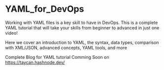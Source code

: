 # YAML_for_DevOps

Working with YAML files is a key skill to have in DevOps. This is a complete YAML tutorial that will take your skills from beginner to advanced in just one video!

Here we cover an introduction to YAML, the syntax, data types, comparison with XML/JSON, advanced concepts, YAML tools, and more

Complete Blog for YAML tutorial Comming Soon on https://taycan.hashnode.dev/
